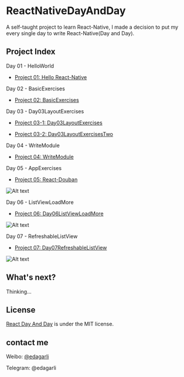 # ReactNativeDayAndDay

A self-taught project to learn React-Native, I made a decision to put my every single day to write React-Native(Day and Day).

## Project Index ##

Day 01 - HelloWorld
      
+ [Project 01: Hello React-Native](https://github.com/edagarli/ReactNativeDayAndDay/tree/master/Day01HelloWorld)

Day 02 - BasicExercises
      
+ [Project 02: BasicExercises](https://github.com/edagarli/ReactNativeDayAndDay/tree/master/Day02BasicExercises)

Day 03 - Day03LayoutExercises

+ [Project 03-1: Day03LayoutExercises](https://github.com/edagarli/ReactNativeDayAndDay/tree/master/Day03LayoutExercises)

+ [Project 03-2: Day03LayoutExercisesTwo](https://github.com/edagarli/ReactNativeDayAndDay/tree/master/Day03LayoutExercisesTwo)

Day 04 - WriteModule

+ [Project 04: WriteModule](https://github.com/edagarli/ReactNativeDayAndDay/tree/master/Day04WriteModule)

Day 05 - AppExercises

+ [Project 05: React-Douban](https://github.com/edagarli/React-Douban/)

![Alt text](https://github.com/edagarli/React-Douban/blob/master/douban.gif)

Day 06 - ListViewLoadMore

+ [Project 06: Day06ListViewLoadMore](https://github.com/edagarli/ReactNativeDayAndDay/tree/master/Day06ListViewLoadMore)

![Alt text](https://github.com/edagarli/ReactNativeDayAndDay/blob/master/Day06ListViewLoadMore%2Fday06.gif)

Day 07 - RefreshableListView

+ [Project 07: Day07RefreshableListView](https://github.com/edagarli/ReactNativeDayAndDay/tree/master/Day07RefreshableListView)

![Alt text](https://github.com/edagarli/ReactNativeDayAndDay/blob/master/Day07RefreshableListView%2Fday07.gif)

## What's next? ##

Thinking...

## License ##

[React Day And Day](https://github.com/edagarli/ReactNativeDayAndDay) is under the MIT license.

## contact me ##

Weibo: [@edagarli](http://weibo.com/edagarli)

Telegram: @edagarli


